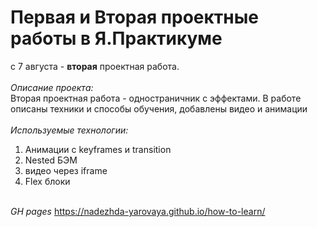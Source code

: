 # Первая и Вторая проектные работы в Я.Практикуме
с 7 августа - **вторая** проектная работа.
\
\
_Описание проекта:_
\
Вторая проектная работа - одностраничник с эффектами. В работе описаны техники и способы обучения, добавлены видео и анимации
\
\
_Используемые технологии:_
1. Анимации с keyframes и transition
2. Nested БЭМ
3. видео через iframe
4. Flex блоки



\
_GH pages_
https://nadezhda-yarovaya.github.io/how-to-learn/
